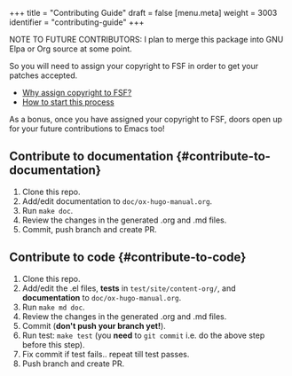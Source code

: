 +++
title = "Contributing Guide"
draft = false
[menu.meta]
  weight = 3003
  identifier = "contributing-guide"
+++

NOTE TO FUTURE CONTRIBUTORS: I plan to merge this package into GNU
Elpa or Org source at some point.

So you will need to assign your copyright to FSF in order to get your
patches accepted.

-   [Why assign copyright to FSF?](https://www.gnu.org/licenses/why-assign.html)
-   [How to start this process](https://www.gnu.org/prep/maintain/html_node/Copyright-Papers.html#Copyright-Papers)

As a bonus, once you have assigned your copyright to FSF, doors open up
for your future contributions to Emacs too!


## Contribute to documentation {#contribute-to-documentation}

1.  Clone this repo.
2.  Add/edit documentation to `doc/ox-hugo-manual.org`.
3.  Run `make doc`.
4.  Review the changes in the generated .org and .md files.
5.  Commit, push branch and create PR.


## Contribute to code {#contribute-to-code}

1.  Clone this repo.
2.  Add/edit the .el files, **tests** in `test/site/content-org/`, and
    **documentation** to `doc/ox-hugo-manual.org`.
3.  Run `make md doc`.
4.  Review the changes in the generated .org and .md files.
5.  Commit (**don't push your branch yet!**).
6.  Run test: `make test` (you **need** to `git commit` i.e. do the above
    step before this step).
7.  Fix commit if test fails.. repeat till test passes.
8.  Push branch and create PR.
